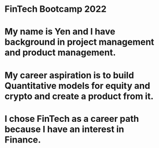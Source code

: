 # FinTech Bootcamp 2022
# My name is Yen and I have background in project management and product management. 
# My career aspiration is to build Quantitative models for equity and crypto and create a product from it. 
# I chose FinTech as a career path because I have an interest in Finance. 

